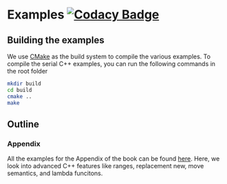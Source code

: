 # Examples [![Codacy Badge](https://app.codacy.com/project/badge/Grade/aec4198787bc4d28a8bff6152c7c393e)](https://www.codacy.com/gh/ModernCPPBook/Examples/dashboard?utm_source=github.com&amp;utm_medium=referral&amp;utm_content=ModernCPPBook/Examples&amp;utm_campaign=Badge_Grade)

## Building the examples

We use [CMake](https://cmake.org/) as the build system to compile the various examples. To compile the serial C++ examples, you can run the following commands in the root folder

```bash
mkdir build 
cd build 
cmake ..
make 
```

## Outline

### Appendix

All the examples for the Appendix of the book can be found [here](https://github.com/ModernCPPBook/Examples/tree/main/appendix). Here, we look into advanced C++ features like ranges, replacement new, move semantics, and lambda funcitons. 
